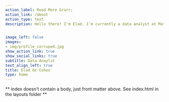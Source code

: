 ```yaml
---
action_label: Read More &rarr;
action_link: /about
action_type: text
description: Hello there! I'm Elad. I'm currently a data analyst at MatrixDnA where I use my wizardry skills in Python and various BI tools to help organizations make better decisions and grow. I currently live in Rishon-Lezion, Israel. In my free time I enjoy coding, coffee (I'm not an addict, I don't want to stop), CrossFit, reading, and spending time with friends and family. In this blog, I will share my thoughts and joys about data analytics, data visualization, coding languages such as SQL, R, Python, and science in general.


image_left: false
images:
- img/profile_corruped.jpg 
show_action_link: true
show_social_links: true
subtitle: Data Anaylst 
text_align_left: true
title: Elad Oz-Cohen
type: home
---
```


\*\* index doesn't contain a body, just front matter above. See index.html in the layouts folder \*\*
